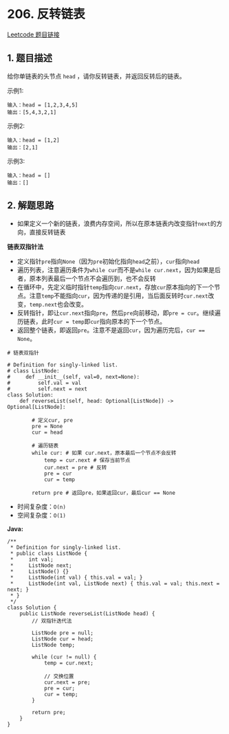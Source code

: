 # 206. 反转链表
[Leetcode 题目链接](https://leetcode.com/problems/reverse-linked-list/)

## 1. 题目描述
给你单链表的头节点 `head` ，请你反转链表，并返回反转后的链表。

示例1: 
```
输入：head = [1,2,3,4,5]
输出：[5,4,3,2,1]
```

示例2:
```
输入：head = [1,2]
输出：[2,1]
```
示例3:
```
输入：head = []
输出：[]
```

## 2. 解题思路
* 如果定义一个新的链表，浪费内存空间，所以在原本链表内改变指针`next`的方向，直接反转链表

**链表双指针法**
* 定义指针`pre`指向`None`（因为`pre`初始化指向`head`之前），`cur`指向`head`
* 遍历列表，注意遍历条件为`while cur`而不是`while cur.next`，因为如果是后者，原本列表最后一个节点不会遍历到，也不会反转
* 在循环中，先定义临时指针`temp`指向`cur.next`，存放`cur`原本指向的下一个节点。注意`temp`不能指向`cur`，因为传递的是引用，当后面反转时`cur.next`改变，`temp.next`也会改变。
* 反转指针，即让`cur.next`指向`pre`，然后`pre`向前移动，即`pre = cur`。继续遍历链表，此时`cur = temp`即`cur`指向原本的下一个节点。
* 返回整个链表，即返回`pre`。注意不是返回`cur`，因为遍历完后，`cur == None`。


```
# 链表双指针

# Definition for singly-linked list.
# class ListNode:
#     def __init__(self, val=0, next=None):
#         self.val = val
#         self.next = next
class Solution:
    def reverseList(self, head: Optional[ListNode]) -> Optional[ListNode]:

        # 定义cur, pre
        pre = None
        cur = head

        # 遍历链表
        while cur: # 如果 cur.next，原本最后一个节点不会反转
            temp = cur.next # 保存当前节点
            cur.next = pre # 反转
            pre = cur
            cur = temp
        
        return pre # 返回pre，如果返回cur，最后cur == None
```
* 时间复杂度：`O(n)`
* 空间复杂度：`O(1)`

**Java:**
```
/**
 * Definition for singly-linked list.
 * public class ListNode {
 *     int val;
 *     ListNode next;
 *     ListNode() {}
 *     ListNode(int val) { this.val = val; }
 *     ListNode(int val, ListNode next) { this.val = val; this.next = next; }
 * }
 */
class Solution {
    public ListNode reverseList(ListNode head) {
        // 双指针迭代法

        ListNode pre = null;
        ListNode cur = head;
        ListNode temp;

        while (cur != null) {
            temp = cur.next;

            // 交换位置
            cur.next = pre;
            pre = cur;
            cur = temp;    
        }

        return pre;
    }
}
```